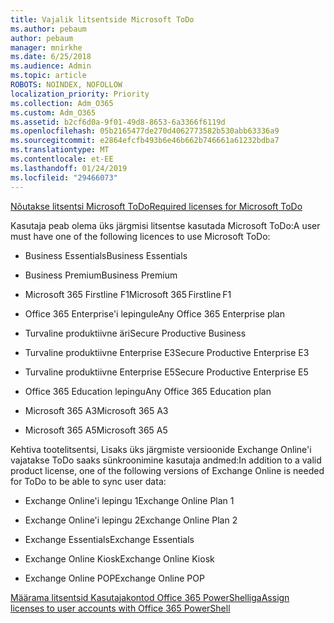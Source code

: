 ```yaml
---
title: Vajalik litsentside Microsoft ToDo
ms.author: pebaum
author: pebaum
manager: mnirkhe
ms.date: 6/25/2018
ms.audience: Admin
ms.topic: article
ROBOTS: NOINDEX, NOFOLLOW
localization_priority: Priority
ms.collection: Adm_O365
ms.custom: Adm_O365
ms.assetid: b2cf6d0a-9f01-49d8-8653-6a3366f6119d
ms.openlocfilehash: 05b2165477de270d4062773582b530abb63336a9
ms.sourcegitcommit: e2864efcfb493b6e46b662b746661a61232bdba7
ms.translationtype: MT
ms.contentlocale: et-EE
ms.lasthandoff: 01/24/2019
ms.locfileid: "29466073"
---
```

[<span data-ttu-id="b50c7-102">Nõutakse litsentsi Microsoft ToDo</span><span class="sxs-lookup"><span data-stu-id="b50c7-102">Required licenses for Microsoft ToDo</span></span>](https://support.office.com/article/381e9d1b-c500-49b5-973e-890fd86528d7.aspx)
  
<span data-ttu-id="b50c7-103">Kasutaja peab olema üks järgmisi litsentse kasutada Microsoft ToDo:</span><span class="sxs-lookup"><span data-stu-id="b50c7-103">A user must have one of the following licences to use Microsoft ToDo:</span></span>
  
- <span data-ttu-id="b50c7-104">Business Essentials</span><span class="sxs-lookup"><span data-stu-id="b50c7-104">Business Essentials</span></span>
    
- <span data-ttu-id="b50c7-105">Business Premium</span><span class="sxs-lookup"><span data-stu-id="b50c7-105">Business Premium</span></span>
    
- <span data-ttu-id="b50c7-106">Microsoft 365 Firstline F1</span><span class="sxs-lookup"><span data-stu-id="b50c7-106">Microsoft 365 Firstline F1</span></span>
    
- <span data-ttu-id="b50c7-107">Office 365 Enterprise'i lepingule</span><span class="sxs-lookup"><span data-stu-id="b50c7-107">Any Office 365 Enterprise plan</span></span>
    
- <span data-ttu-id="b50c7-108">Turvaline produktiivne äri</span><span class="sxs-lookup"><span data-stu-id="b50c7-108">Secure Productive Business</span></span>
    
- <span data-ttu-id="b50c7-109">Turvaline produktiivne Enterprise E3</span><span class="sxs-lookup"><span data-stu-id="b50c7-109">Secure Productive Enterprise E3</span></span>
    
- <span data-ttu-id="b50c7-110">Turvaline produktiivne Enterprise E5</span><span class="sxs-lookup"><span data-stu-id="b50c7-110">Secure Productive Enterprise E5</span></span>
    
- <span data-ttu-id="b50c7-111">Office 365 Education lepingu</span><span class="sxs-lookup"><span data-stu-id="b50c7-111">Any Office 365 Education plan</span></span>
    
- <span data-ttu-id="b50c7-112">Microsoft 365 A3</span><span class="sxs-lookup"><span data-stu-id="b50c7-112">Microsoft 365 A3</span></span>
    
- <span data-ttu-id="b50c7-113">Microsoft 365 A5</span><span class="sxs-lookup"><span data-stu-id="b50c7-113">Microsoft 365 A5</span></span>
    
<span data-ttu-id="b50c7-114">Kehtiva tootelitsentsi, Lisaks üks järgmiste versioonide Exchange Online'i vajatakse ToDo saaks sünkroonimine kasutaja andmed:</span><span class="sxs-lookup"><span data-stu-id="b50c7-114">In addition to a valid product license, one of the following versions of Exchange Online is needed for ToDo to be able to sync user data:</span></span> 
  
- <span data-ttu-id="b50c7-115">Exchange Online'i lepingu 1</span><span class="sxs-lookup"><span data-stu-id="b50c7-115">Exchange Online Plan 1</span></span>
    
- <span data-ttu-id="b50c7-116">Exchange Online'i lepingu 2</span><span class="sxs-lookup"><span data-stu-id="b50c7-116">Exchange Online Plan 2</span></span>
    
- <span data-ttu-id="b50c7-117">Exchange Essentials</span><span class="sxs-lookup"><span data-stu-id="b50c7-117">Exchange Essentials</span></span>
    
- <span data-ttu-id="b50c7-118">Exchange Online Kiosk</span><span class="sxs-lookup"><span data-stu-id="b50c7-118">Exchange Online Kiosk</span></span>
    
- <span data-ttu-id="b50c7-119">Exchange Online POP</span><span class="sxs-lookup"><span data-stu-id="b50c7-119">Exchange Online POP</span></span>
    
[<span data-ttu-id="b50c7-120">Määrama litsentsid Kasutajakontod Office 365 PowerShelliga</span><span class="sxs-lookup"><span data-stu-id="b50c7-120">Assign licenses to user accounts with Office 365 PowerShell</span></span>](https://docs.microsoft.com/en-us/office365/enterprise/powershell/assign-licenses-to-user-accounts-with-office-365-powershell )
  

